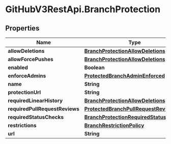 # GitHubV3RestApi.BranchProtection

## Properties

Name | Type | Description | Notes
------------ | ------------- | ------------- | -------------
**allowDeletions** | [**BranchProtectionAllowDeletions**](BranchProtectionAllowDeletions.md) |  | [optional] 
**allowForcePushes** | [**BranchProtectionAllowDeletions**](BranchProtectionAllowDeletions.md) |  | [optional] 
**enabled** | **Boolean** |  | 
**enforceAdmins** | [**ProtectedBranchAdminEnforced**](ProtectedBranchAdminEnforced.md) |  | [optional] 
**name** | **String** |  | [optional] 
**protectionUrl** | **String** |  | [optional] 
**requiredLinearHistory** | [**BranchProtectionAllowDeletions**](BranchProtectionAllowDeletions.md) |  | [optional] 
**requiredPullRequestReviews** | [**ProtectedBranchPullRequestReview**](ProtectedBranchPullRequestReview.md) |  | [optional] 
**requiredStatusChecks** | [**BranchProtectionRequiredStatusChecks**](BranchProtectionRequiredStatusChecks.md) |  | 
**restrictions** | [**BranchRestrictionPolicy**](BranchRestrictionPolicy.md) |  | [optional] 
**url** | **String** |  | [optional] 



